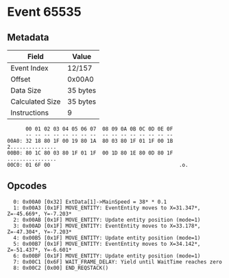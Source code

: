 # Event 65535

## Metadata

| Field           | Value    |
|-----------------|----------|
| Event Index     | 12/157   |
| Offset          | 0x00A0   |
| Data Size       | 35 bytes |
| Calculated Size | 35 bytes |
| Instructions    | 9        |

```
      00 01 02 03 04 05 06 07  08 09 0A 0B 0C 0D 0E 0F
      -- -- -- -- -- -- -- --  -- -- -- -- -- -- -- --
00A0: 32 18 80 1F 00 19 80 1A  80 03 80 1F 01 1F 00 1B  2...............
00B0: 80 1C 80 03 80 1F 01 1F  00 1D 80 1E 80 0D 80 1F  ................
00C0: 01 6F 00                                          .o.             
```

## Opcodes

```
  0: 0x00A0 [0x32] ExtData[1]->MainSpeed = 38* * 0.1
  1: 0x00A3 [0x1F] MOVE_ENTITY: EventEntity moves to X=31.347*, Z=-45.669*, Y=-7.203*
  2: 0x00AB [0x1F] MOVE_ENTITY: Update entity position (mode=1)
  3: 0x00AD [0x1F] MOVE_ENTITY: EventEntity moves to X=33.178*, Z=-47.304*, Y=-7.203*
  4: 0x00B5 [0x1F] MOVE_ENTITY: Update entity position (mode=1)
  5: 0x00B7 [0x1F] MOVE_ENTITY: EventEntity moves to X=34.142*, Z=-51.437*, Y=-6.601*
  6: 0x00BF [0x1F] MOVE_ENTITY: Update entity position (mode=1)
  7: 0x00C1 [0x6F] WAIT_FRAME_DELAY: Yield until WaitTime reaches zero
  8: 0x00C2 [0x00] END_REQSTACK()
```
